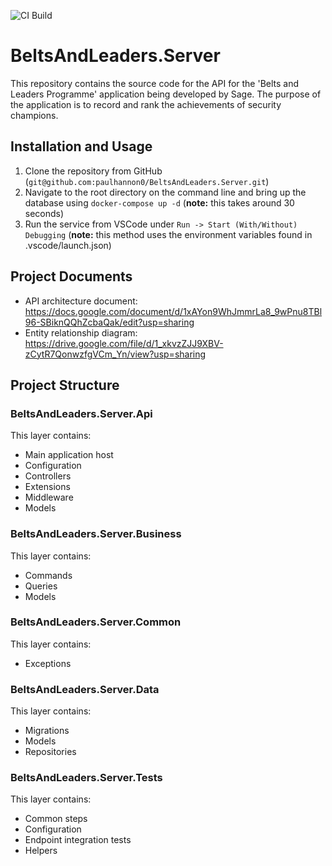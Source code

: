 ![CI Build](https://github.com/paulhannon0/BeltsAndLeaders.Server/workflows/CI%20Build/badge.svg?branch=master)

# BeltsAndLeaders.Server

This repository contains the source code for the API for the 'Belts and Leaders Programme' application being developed by Sage. The purpose of the application is to record and rank the achievements of security champions.

## Installation and Usage

1. Clone the repository from GitHub (`git@github.com:paulhannon0/BeltsAndLeaders.Server.git`)
2. Navigate to the root directory on the command line and bring up the database using `docker-compose up -d` (**note:** this takes around 30 seconds)
3. Run the service from VSCode under `Run -> Start (With/Without) Debugging` (**note:** this method uses the environment variables found in .vscode/launch.json)

## Project Documents

- API architecture document: https://docs.google.com/document/d/1xAYon9WhJmmrLa8_9wPnu8TBl96-SBiknQQhZcbaQak/edit?usp=sharing
- Entity relationship diagram: https://drive.google.com/file/d/1_xkvzZJJ9XBV-zCytR7QonwzfgVCm_Yn/view?usp=sharing

## Project Structure

### BeltsAndLeaders.Server.Api

This layer contains:
- Main application host
- Configuration
- Controllers
- Extensions
- Middleware
- Models

### BeltsAndLeaders.Server.Business

This layer contains:
- Commands
- Queries
- Models

### BeltsAndLeaders.Server.Common

This layer contains:
- Exceptions

### BeltsAndLeaders.Server.Data

This layer contains:
- Migrations
- Models
- Repositories

### BeltsAndLeaders.Server.Tests

This layer contains:
- Common steps
- Configuration
- Endpoint integration tests
- Helpers

